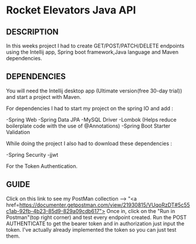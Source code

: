 # <b>Rocket Elevators Java API</b>

## <b> DESCRIPTION </b>

In this weeks project I had to create GET/POST/PATCH/DELETE endpoints using the Intellij app, Spring boot framework,Java language and Maven dependencies. 

## <b> DEPENDENCIES </b>

You will need the Intellij desktop app (Ultimate version(free 30-day trial)) and start a project with Maven.

For dependencies I had to start my project on the spring IO and add :
  
  -Spring Web
  -Spring Data JPA
  -MySQL Driver
  -Lombok (Helps reduce boilerplate code with the use of @Annotations)
  -Spring Boot Starter Validation
  
While doing the project I also had to download these dependencies :

  -Spring Security
  -jjwt
  
 For the Token Authentication.
 
 ## <b> GUIDE </b>
 
 Click on this link to see my PostMan collection --> "<a href=https://documenter.getpostman.com/view/21930815/VUqoRzDT#5c55c1ab-92fb-4b23-85d9-829a09cdb617">
 Once in, click on the "Run in Postman"(top right corner) and test every endpoint created.
 Run the POST AUTHENTICATE to get the bearer token and in authorization just input the token. I've actually already implemented the token so you can just test them.
 
 
 

